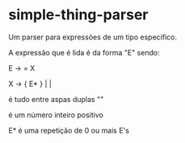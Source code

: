 # simple-thing-parser
Um parser para expressões de um tipo especifico.

A expressão que é lida é da forma "E" sendo:

E -> <string> = X
  
X -> { E* } | <string> | <int>

<string> é tudo entre aspas duplas ""
  
<int> é um número inteiro positivo
  
E* é uma repetição de 0 ou mais E's
